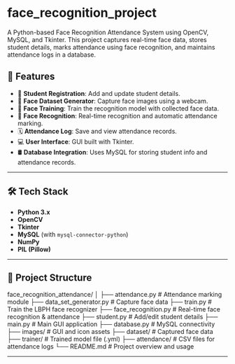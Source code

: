 # face_recognition_project


A Python-based Face Recognition Attendance System using OpenCV, MySQL, and Tkinter. This project captures real-time face data, stores student details, marks attendance using face recognition, and maintains attendance logs in a database.

## 📌 Features

- 👤 **Student Registration**: Add and update student details.
- 📸 **Face Dataset Generator**: Capture face images using a webcam.
- 🤖 **Face Training**: Train the recognition model with collected face data.
- 🧠 **Face Recognition**: Real-time recognition and automatic attendance marking.
- 🗓️ **Attendance Log**: Save and view attendance records.
- 💻 **User Interface**: GUI built with Tkinter.
- 🛢️ **Database Integration**: Uses MySQL for storing student info and attendance records.

---

## 🛠️ Tech Stack

- **Python 3.x**
- **OpenCV**
- **Tkinter**
- **MySQL** (with `mysql-connector-python`)
- **NumPy**
- **PIL (Pillow)**

---

## 📁 Project Structure
face_recognition_attendance/
│
├── attendance.py # Attendance marking module
├── data_set_generator.py # Capture face data
├── train.py # Train the LBPH face recognizer
├── face_recognition.py # Real-time face recognition & attendance
├── student.py # Add/edit student details
├── main.py # Main GUI application
├── database.py # MySQL connectivity
├── images/ # GUI and icon assets
├── dataset/ # Captured face data
├── trainer/ # Trained model file (.yml)
├── attendance/ # CSV files for attendance logs
└── README.md # Project overview and usage


---



